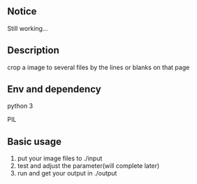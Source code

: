 ## Notice
Still working...

## Description
crop a image to several files by the lines or blanks on that page

## Env and dependency
python 3

PIL

## Basic usage
1. put your image files to ./input
2. test and adjust the parameter(will complete later)
3. run and get your output in ./output
